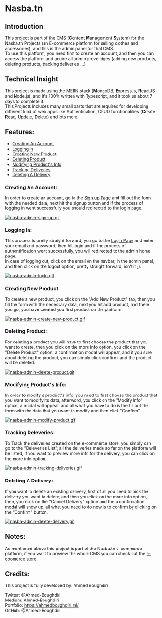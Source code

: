 # Nasba.tn

## Introduction:
This project is part of the CMS (**C**ontent **M**anagement **S**ystem) for the  Nasba.tn Projects (an E-commerce platform for selling clothes and accessories), and this is the admin panel for that CMS.  
To use this platform, you need first to create an account, and then you can access the platform and aquire all admin prevelidges (adding new products, deleting products, tracking deliveries ...)

## Technical Insight
This project is made using the MERN stack (**M**ongoDB, **E**xpress.js, **R**eactJS and **N**ode.js), and it's 100% written with Typescript, and it took us about 7 days to complete it.  
This Projects includes many small parts that are required for developing different kind of web apps like Authentication, CRUD functionalities (**C**reate **R**ead, **U**pdate, **D**elete) and lots more.

## Features:
- [Creating An Account](#account)
- [Logging in](#login)
- [Creating New Product](#new-product)
- [Deleting Product](#delete-product)
- [Modifying Product's Info](#modify-product)
- [Tracking Deliveries](#deliveries)
- [Deleting A Delivery](#delete-delivery)

### <a id="account"></a>Creating An Account:
In order to create an account, go to the [Sign up Page](http://localhost:3000/signup) and fill out the form with the needed data, next hit the signup button and if the process of logging in went successfully you should redirected to the login page.


[![nasba-admin-sign-up.gif](https://s9.gifyu.com/images/nasba-admin-sign-up.gif)](https://gifyu.com/image/GJLs)

### <a id="login"></a> Logging in:
This process is pretty straight forward, you go to the [Login Page](http://localhost:3000/login) and enter your email and password, then hit login and if the process of authentification went successfully, you will redirected to the admin home page.  
In case of logging out, click on the email on the navbar, in the admin panel, and then click on the logout option, pretty straight forward, isn't it ;).

[![nasba-admin-login.gif](https://s9.gifyu.com/images/nasba-admin-login.gif)](https://gifyu.com/image/Gems)

### <a id="new-product"></a> Creating New Product:

To create a new product, you click on the "Add New Product" tab, then you fill the form with the necessary data, next you hit add product, and there you go, you have created you first product on the platform.

[![nasba-admin-create-new-product.gif](https://s9.gifyu.com/images/nasba-admin-create-new-product.gif)](https://gifyu.com/image/GeqO)

### <a id="delete-product"></a> Deleting Product:
For deleting a product you will have to first choose the product that you want to create, then you click on the more info option, you click on the "Delete Product" option, a confirmation modal will appear, and if you sure about deleting the product, you can simply click confirm, and the product will be deleted.

[![nasba-admin-delete-product.gif](https://s9.gifyu.com/images/nasba-admin-delete-product.gif)](https://gifyu.com/image/Ge7h)

### <a id="modify-product"></a> Modifying Product's Info:
In order to modify a product's info, you need to first choose the product that you want to modify its data, afterword, you click on the "Modify Info" option, a modal will appear, and all what you have to do is the fill out the form with the data that you want to modify and then click "Confirm".

[![nasba-admin-modify-product.gif](https://s9.gifyu.com/images/nasba-admin-modify-product.gif)](https://gifyu.com/image/Ge7c)

### <a id="#deliveries"></a> Tracking Deleveries:
To Track the deliveries created on the e-commerce store, you simply can go to the "Deleveries List", all the deliveries made so far on the platform will be listed, if you want to preview more info for the delivery, you can click on the more info option.

[![nasba-admin-tracking-deliveries.gif](https://s9.gifyu.com/images/nasba-admin-tracking-deliveries.gif)](https://gifyu.com/image/Ge7A)

### <a id="delete-delivery"></a> Deleting A Delivery:
If you want to delete an existing delivery, first of all you need to pick the delivery you want to delete, and then you click on the more info option, then, you click on the "Cancel Delivery" option and the a confirmation modal will show up, all what you need to do now is to confirm by clicking on the "Confirm" button.

[![nasba-admin-delete-delivery.gif](https://s9.gifyu.com/images/nasba-admin-delete-delivery.gif)](https://gifyu.com/image/GeI6)

## Notes:
As mentioned above this project is part of the Nasba.tn e-commerce platform, if you want to preview the whole CMS you can check out the [e-coomerce store](http://localhost:3000/).

## Credits:
This project is fully developed by: Ahmed Boughdiri

Twitter: @Ahmed-Boughdiri  
Medium: Ahmed-Boughdiri  
Portfolio: https://ahmedboughdiri.ml/  
GitHub: @Ahmed-Boughdiri  
